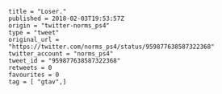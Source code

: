 ```
title = "Loser."
published = 2018-02-03T19:53:57Z
origin = "twitter-norms_ps4"
type = "tweet"
original_url = "https://twitter.com/norms_ps4/status/959877638587322368"
twitter_account = "norms_ps4"
tweet_id = "959877638587322368"
retweets = 0
favourites = 0
tag = [ "gtav",]
```

<p class='image'><img src='https://mnf.m17s.net/2018/02/03/DVIrnzjXcAAQfox.jpg' alt=''></p>

